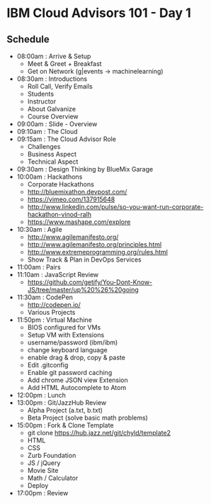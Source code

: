 # IBM Cloud Advisors 101 - Day 1

## Schedule

- 08:00am : Arrive & Setup
  - Meet & Greet + Breakfast
  - Get on Network (g|events -> machinelearning)
- 08:30am : Introductions
  - Roll Call, Verify Emails
  - Students
  - Instructor
  - About Galvanize
  - Course Overview
- 09:00am : Slide - Overview
- 09:10am : The Cloud
- 09:15am : The Cloud Advisor Role
  - Challenges
  - Business Aspect
  - Technical Aspect
- 09:30am : Design Thinking by BlueMix Garage
- 10:00am : Hackathons
  - Corporate Hackathons
  - http://bluemixathon.devpost.com/
  - https://vimeo.com/137915648
  - http://www.linkedin.com/pulse/so-you-want-run-corporate-hackathon-vinod-ralh
  - https://www.mashape.com/explore
- 10:30am : Agile
  - http://www.agilemanifesto.org/
  - http://www.agilemanifesto.org/principles.html
  - http://www.extremeprogramming.org/rules.html
  - Show Track & Plan in DevOps Services
- 11:00am : Pairs
- 11:10am : JavaScript Review
  - https://github.com/getify/You-Dont-Know-JS/tree/master/up%20%26%20going
- 11:30am : CodePen
  - http://codepen.io/
  - Various Projects
- 11:50pm : Virtual Machine
  - BIOS configured for VMs
  - Setup VM with Extensions
  - username/password (ibm/ibm)
  - change keyboard language
  - enable drag & drop, copy & paste
  - Edit .gitconfig
  - Enable git password caching
  - Add chrome JSON view Extension
  - Add HTML Autocomplete to Atom
- 12:00pm : Lunch
- 13:00pm : Git/JazzHub Review
  - Alpha Project (a.txt, b.txt)
  - Beta Project (solve basic math problems)
- 15:00pm : Fork & Clone Template
  - git clone https://hub.jazz.net/git/chyld/template2
  - HTML
  - CSS
  - Zurb Foundation
  - JS / jQuery
  - Movie Site
  - Math / Calculator
  - Deploy
- 17:00pm : Review
